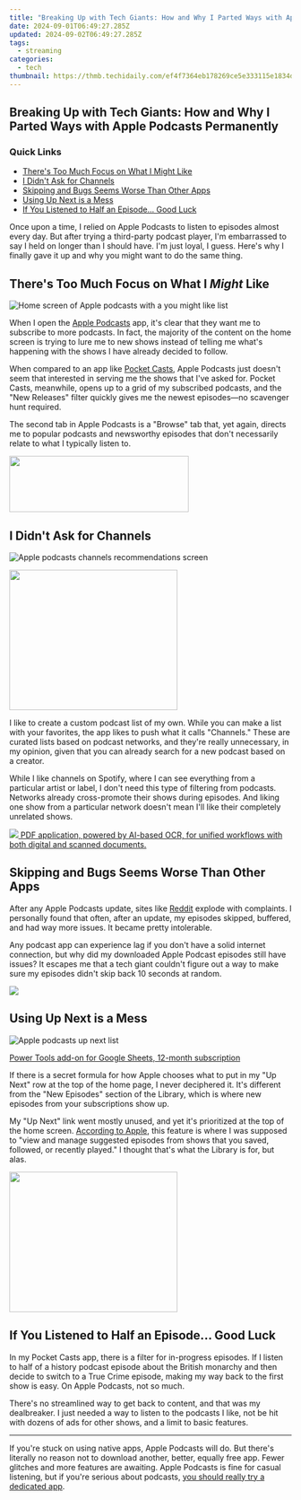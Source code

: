 ```yaml
---
title: "Breaking Up with Tech Giants: How and Why I Parted Ways with Apple Podcasts Permanently"
date: 2024-09-01T06:49:27.285Z
updated: 2024-09-02T06:49:27.285Z
tags:
  - streaming
categories:
  - tech
thumbnail: https://thmb.techidaily.com/ef4f7364eb178269ce5e333115e1834d8d6af4b37108b148f724431123b9f7ea.jpg
---
```


## Breaking Up with Tech Giants: How and Why I Parted Ways with Apple Podcasts Permanently

### Quick Links

* [There's Too Much Focus on What I Might Like](https://location-social.techidaily.com/in-2024-how-to-activate-and-use-life360-ghost-mode-on-motorola-razr-40-ultra-drfone-by-drfone-virtual-android/)
* [I Didn't Ask for Channels](https://hardware-updates.techidaily.com/dont-miss-out-apples-latest-16-inch-macbook-pro-with-m3-pro-now-500-cheaper-prime-day-countdown/)
* [Skipping and Bugs Seems Worse Than Other Apps](https://driver-install.techidaily.com/keeping-astro-at-its-peak-install-and-update-tips-for-windows-users/)
* [Using Up Next is a Mess](https://instagram-video-recordings.techidaily.com/2024-approved-the-comprehensive-guide-to-attractive-and-engaging-instagram-puzzle-feeds/)
* [If You Listened to Half an Episode... Good Luck](https://on-screen-recording.techidaily.com/updated-2024-approved-stream-ready-strategies-for-crystal-clear-steam-recordings/)

 Once upon a time, I relied on Apple Podcasts to listen to episodes almost every day. But after trying a third-party podcast player, I'm embarrassed to say I held on longer than I should have. I'm just loyal, I guess. Here's why I finally gave it up and why you might want to do the same thing.

##  There's Too Much Focus on What I _Might_ Like

![Home screen of Apple podcasts with a you might like list](https://static1.howtogeekimages.com/wordpress/wp-content/uploads/2024/06/apple-podcasts-you-might-like-list.jpeg) 

 When I open the [Apple Podcasts](https://www.apple.com/apple-podcasts/) app, it's clear that they want me to subscribe to more podcasts. In fact, the majority of the content on the home screen is trying to lure me to new shows instead of telling me what's happening with the shows I have already decided to follow.

 When compared to an app like [Pocket Casts](https://pocketcasts.com/), Apple Podcasts just doesn't seem that interested in serving me the shows that I've asked for. Pocket Casts, meanwhile, opens up to a grid of my subscribed podcasts, and the "New Releases" filter quickly gives me the newest episodes—no scavenger hunt required.

 The second tab in Apple Podcasts is a "Browse" tab that, yet again, directs me to popular podcasts and newsworthy episodes that don't necessarily relate to what I typically listen to.

<!-- affiliate ads begin -->
<a href="https://godlikehost.sjv.io/c/5597632/1920054/21774" target="_top" id="1920054"><img src="//a.impactradius-go.com/display-ad/21774-1920054" border="0" alt="" width="320" height="100"/></a><img height="0" width="0" src="https://imp.pxf.io/i/5597632/1920054/21774" style="position:absolute;visibility:hidden;" border="0" />
<!-- affiliate ads end -->
##  I Didn't Ask for Channels

![Apple podcasts channels recommendations screen](https://static1.howtogeekimages.com/wordpress/wp-content/uploads/2024/06/apple-podcasts-channel.jpg) 

<!-- affiliate ads begin -->
<a href="https://caperobbin.sjv.io/c/5597632/2006118/18460" target="_top" id="2006118"><img src="//a.impactradius-go.com/display-ad/18460-2006118" border="0" alt="" width="300" height="250"/></a><img height="0" width="0" src="https://imp.pxf.io/i/5597632/2006118/18460" style="position:absolute;visibility:hidden;" border="0" />
<!-- affiliate ads end -->
 I like to create a custom podcast list of my own. While you can make a list with your favorites, the app likes to push what it calls "Channels." These are curated lists based on podcast networks, and they're really unnecessary, in my opinion, given that you can already search for a new podcast based on a creator.

 While I like channels on Spotify, where I can see everything from a particular artist or label, I don't need this type of filtering from podcasts. Networks already cross-promote their shows during episodes. And liking one show from a particular network doesn't mean I'll like their completely unrelated shows.

<!-- affiliate ads begin -->
<a href="https://checkout.abbyy.com/order/checkout.php?PRODS=39254762&QTY=1&AFFILIATE=108875&CART=1"> <img src="https://secure.avangate.com/images/merchant/0e5fb5c76fca16adbee503c9aff393cd/products/11_FR-Badges-NEW-FR-Standard-16-WIN-200.png" border="0"> PDF application, powered by AI-based OCR, for unified workflows with both digital and scanned documents. </a>
<!-- affiliate ads end -->
##  Skipping and Bugs Seems Worse Than Other Apps

 After any Apple Podcasts update, sites like [Reddit](https://www.reddit.com/r/iphone/comments/126lrq8/ios%5F164%5Fupdate%5Fcausing%5Fissues%5Fwith%5Fapple%5Fpodcast/) explode with complaints. I personally found that often, after an update, my episodes skipped, buffered, and had way more issues. It became pretty intolerable.

 Any podcast app can experience lag if you don't have a solid internet connection, but why did my downloaded Apple Podcast episodes still have issues? It escapes me that a tech giant couldn't figure out a way to make sure my episodes didn't skip back 10 seconds at random.

<!-- affiliate ads begin -->
<a href="https://shop.systoolsgroup.com/affiliate.php?ACCOUNT=SYSTOOBY&AFFILIATE=108875&PATH=https%3A%2F%2Fwww.systoolsgroup.com%3FAFFILIATE%3D108875%26RESOURCE%3D%2BSysTools%2BPDF%2BUnlocker"><img src="https://www.systoolsgroup.com/box/pdf-unlocker.png" border="0"></a>
<!-- affiliate ads end -->
##  Using Up Next is a Mess

![Apple podcasts up next list](https://static1.howtogeekimages.com/wordpress/wp-content/uploads/2024/06/apple-podcasts-up-next.jpg) 

<!-- affiliate ads begin -->
<a href="https://secure.2checkout.com/order/checkout.php?PRODS=4721564&QTY=1&AFFILIATE=108875&CART=1">Power Tools add-on for Google Sheets, 12-month subscription</a>
<!-- affiliate ads end -->
 If there is a secret formula for how Apple chooses what to put in my "Up Next" row at the top of the home page, I never deciphered it. It's different from the "New Episodes" section of the Library, which is where new episodes from your subscriptions show up.

 My "Up Next" link went mostly unused, and yet it's prioritized at the top of the home screen. [According to Apple](https://support.apple.com/guide/podcasts/use-up-next-poddfb50a470/mac), this feature is where I was supposed to "view and manage suggested episodes from shows that you saved, followed, or recently played." I thought that's what the Library is for, but alas.

<!-- affiliate ads begin -->
<a href="https://modlily.sjv.io/c/5597632/1997817/17059" target="_top" id="1997817"><img src="//a.impactradius-go.com/display-ad/17059-1997817" border="0" alt="" width="300" height="250"/></a><img height="0" width="0" src="https://imp.pxf.io/i/5597632/1997817/17059" style="position:absolute;visibility:hidden;" border="0" />
<!-- affiliate ads end -->
##  If You Listened to Half an Episode... Good Luck

 In my Pocket Casts app, there is a filter for in-progress episodes. If I listen to half of a history podcast episode about the British monarchy and then decide to switch to a True Crime episode, making my way back to the first show is easy. On Apple Podcasts, not so much.

 There's no streamlined way to get back to content, and that was my dealbreaker. I just needed a way to listen to the podcasts I like, not be hit with dozens of ads for other shows, and a limit to basic features.

---

 If you're stuck on using native apps, Apple Podcasts will do. But there's literally no reason not to download another, better, equally free app. Fewer glitches and more features are awaiting. Apple Podcasts is fine for casual listening, but if you're serious about podcasts, [you should really try a dedicated app](https://tech-renaissance.techidaily.com/improving-zoom-experience-when-to-blame-tech-vs-connectivity/).

<ins class="adsbygoogle"
     style="display:block"
     data-ad-format="autorelaxed"
     data-ad-client="ca-pub-7571918770474297"
     data-ad-slot="1223367746"></ins>



<ins class="adsbygoogle"
     style="display:block"
     data-ad-client="ca-pub-7571918770474297"
     data-ad-slot="8358498916"
     data-ad-format="auto"
     data-full-width-responsive="true"></ins>


